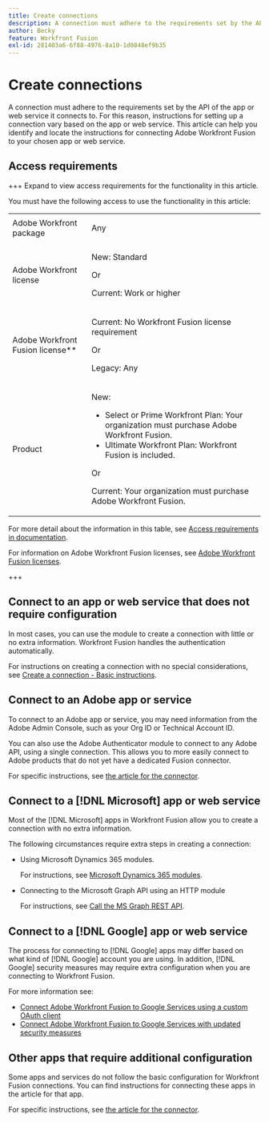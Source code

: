 ```yaml
---
title: Create connections
description: A connection must adhere to the requirements set by the API of the app or web service it connects to. For this reason, instructions for setting up a connection vary based on the app or web service. This article can help you identify and locate the instructions for connecting Adobe Workfront Fusion to your chosen app or web service.
author: Becky
feature: Workfront Fusion
exl-id: 281403a6-6f88-4976-8a10-1d0848ef9b35
---
```

# Create connections

A connection must adhere to the requirements set by the API of the app or web service it connects to. For this reason, instructions for setting up a connection vary based on the app or web service. This article can help you identify and locate the instructions for connecting Adobe Workfront Fusion to your chosen app or web service.

## Access requirements

+++ Expand to view access requirements for the functionality in this article.

You must have the following access to use the functionality in this article:

<table style="table-layout:auto">
 <col> 
 <col> 
 <tbody> 
  <tr> 
   <td role="rowheader">Adobe Workfront package 
   <td> <p>Any</p> </td> 
  </tr> 
  <tr data-mc-conditions=""> 
   <td role="rowheader">Adobe Workfront license</td> 
   <td> <p>New: Standard</p><p>Or</p><p>Current: Work or higher</p> </td> 
  </tr> 
  <tr> 
   <td role="rowheader">Adobe Workfront Fusion license**</td> 
   <td>
   <p>Current: No Workfront Fusion license requirement</p>
   <p>Or</p>
   <p>Legacy: Any </p>
   </td> 
  </tr> 
  <tr> 
   <td role="rowheader">Product</td> 
   <td>
   <p>New:</p> <ul><li>Select or Prime Workfront Plan: Your organization must purchase Adobe Workfront Fusion.</li><li>Ultimate Workfront Plan: Workfront Fusion is included.</li></ul>
   <p>Or</p>
   <p>Current: Your organization must purchase Adobe Workfront Fusion.</p>
   </td> 
  </tr>
 </tbody> 
</table>

For more detail about the information in this table, see [Access requirements in documentation](/help/workfront-fusion/references/licenses-and-roles/access-level-requirements-in-documentation.md).

For information on Adobe Workfront Fusion licenses, see [Adobe Workfront Fusion licenses](/help/workfront-fusion/set-up-and-manage-workfront-fusion/licensing-operations-overview/license-automation-vs-integration.md).

+++

## Connect to an app or web service that does not require configuration

In most cases, you can use the module to create a connection with little or no extra information. Workfront Fusion handles the authentication automatically.

For instructions on creating a connection with no special considerations, see [Create a connection - Basic instructions](/help/workfront-fusion/create-scenarios/connect-to-apps/connect-to-fusion-general.md).

## Connect to an Adobe app or service

To connect to an Adobe app or service, you may need information from the Adobe Admin Console, such as your Org ID or Technical Account ID. 

You can also use the Adobe Authenticator module  to connect to any Adobe API, using a single connection. This allows you to more easily connect to Adobe products that do not yet have a dedicated Fusion connector.

For specific instructions, see [the article for the connector](/help/workfront-fusion/references/apps-and-modules/apps-and-modules-toc.md#connectors-for-adobe-products).

## Connect to a [!DNL Microsoft] app or web service

Most of the [!DNL Microsoft] apps in Workfront Fusion allow you to create a connection with no extra information.

The following circumstances require extra steps in creating a connection:

* Using Microsoft Dynamics 365 modules.

   For instructions, see [Microsoft Dynamics 365 modules](/help/workfront-fusion/references/apps-and-modules/third-party-connectors/microsoft-dynamics-365-modules.md).

* Connecting to the Microsoft Graph API using an HTTP module

   For instructions, see [Call the MS Graph REST API](/help/workfront-fusion/create-scenarios/connect-to-apps/call-the-ms-graph-rest-api.md).

## Connect to a [!DNL Google] app or web service

The process for connecting to [!DNL Google] apps may differ based on what kind of [!DNL Google] account you are using. In addition, [!DNL Google] security measures may require extra configuration when you are connecting to Workfront Fusion.

For more information see:

* [Connect Adobe Workfront Fusion to Google Services using a custom OAuth client](/help/workfront-fusion/create-scenarios/connect-to-apps/connect-fusion-to-google-using-oauth.md)
* [Connect Adobe Workfront Fusion to Google Services with updated security measures](/help/workfront-fusion/create-scenarios/connect-to-apps/connect-to-google-with-new-security-measures.md)

## Other apps that require additional configuration

Some apps and services do not follow the basic configuration for Workfront Fusion connections. You can find instructions for connecting these apps in the article for that app.

For specific instructions, see [the article for the connector](/help/workfront-fusion/references/apps-and-modules/apps-and-modules-toc.md#connectors-for-third-party-applications).
